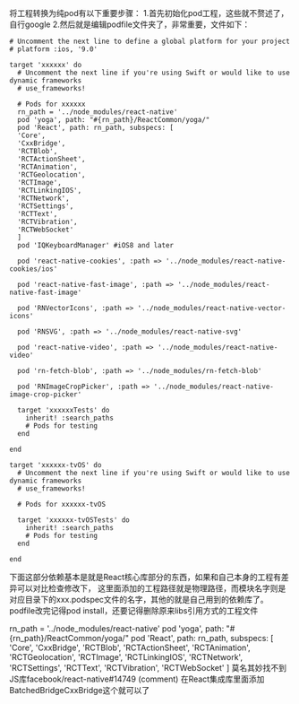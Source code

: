 将工程转换为纯pod有以下重要步骤：
1.首先初始化pod工程，这些就不赘述了，自行google
2.然后就是编辑podfile文件夹了，非常重要，文件如下：

```
# Uncomment the next line to define a global platform for your project
# platform :ios, '9.0'

target 'xxxxxx' do
  # Uncomment the next line if you're using Swift or would like to use dynamic frameworks
  # use_frameworks!

  # Pods for xxxxxx
  rn_path = '../node_modules/react-native'
  pod 'yoga', path: "#{rn_path}/ReactCommon/yoga/"
  pod 'React', path: rn_path, subspecs: [
  'Core',
  'CxxBridge',
  'RCTBlob',
  'RCTActionSheet',
  'RCTAnimation',
  'RCTGeolocation',
  'RCTImage',
  'RCTLinkingIOS',
  'RCTNetwork',
  'RCTSettings',
  'RCTText',
  'RCTVibration',
  'RCTWebSocket'
  ]
  pod 'IQKeyboardManager' #iOS8 and later
  
  pod 'react-native-cookies', :path => '../node_modules/react-native-cookies/ios'

  pod 'react-native-fast-image', :path => '../node_modules/react-native-fast-image'
  
  pod 'RNVectorIcons', :path => '../node_modules/react-native-vector-icons'
  
  pod 'RNSVG', :path => '../node_modules/react-native-svg'

  pod 'react-native-video', :path => '../node_modules/react-native-video'

  pod 'rn-fetch-blob', :path => '../node_modules/rn-fetch-blob'

  pod 'RNImageCropPicker', :path => '../node_modules/react-native-image-crop-picker'

  target 'xxxxxxTests' do
    inherit! :search_paths
    # Pods for testing
  end

end

target 'xxxxxx-tvOS' do
  # Uncomment the next line if you're using Swift or would like to use dynamic frameworks
  # use_frameworks!

  # Pods for xxxxxx-tvOS

  target 'xxxxxx-tvOSTests' do
    inherit! :search_paths
    # Pods for testing
  end

end
```

下面这部分依赖基本是就是React核心库部分的东西，如果和自己本身的工程有差异可以对比检查修改下，
这里面添加的工程路径就是物理路径，而模块名字则是对应目录下的xxx.podspec文件的名字，其他的就是自己用到的依赖库了。
podfile改完记得pod install，还要记得删除原来libs引用方式的工程文件

 rn_path = '../node_modules/react-native'
 pod 'yoga', path: "#{rn_path}/ReactCommon/yoga/"
 pod 'React', path: rn_path, subspecs: [
 'Core',
 'CxxBridge',
 'RCTBlob',
 'RCTActionSheet',
 'RCTAnimation',
 'RCTGeolocation',
 'RCTImage',
 'RCTLinkingIOS',
 'RCTNetwork',
 'RCTSettings',
 'RCTText',
 'RCTVibration',
 'RCTWebSocket'
 ]
莫名其妙找不到JS库facebook/react-native#14749 (comment)
在React集成库里面添加BatchedBridgeCxxBridge这个就可以了
